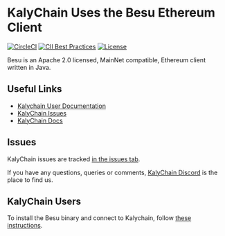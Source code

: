 # KalyChain Uses the Besu Ethereum Client
 [![CircleCI](https://circleci.com/gh/hyperledger/besu/tree/main.svg?style=svg)](https://circleci.com/gh/hyperledger/besu/tree/main)
 [![CII Best Practices](https://bestpractices.coreinfrastructure.org/projects/3174/badge)](https://bestpractices.coreinfrastructure.org/projects/3174)
 [![License](https://img.shields.io/badge/License-Apache%202.0-blue.svg)](https://github.com/hyperledger/besu/blob/main/LICENSE)
 

Besu is an Apache 2.0 licensed, MainNet compatible, Ethereum client written in Java.

## Useful Links

* [Kalychain User Documentation]
* [KalyChain Issues]
* [KalyChain Docs](https://docs.kalychain.io/)


## Issues 

KalyChain issues are tracked [in the issues tab][KalyChain Issues].


If you have any questions, queries or comments, [KalyChain Discord] is the place to find us.


## KalyChain Users

To install the Besu binary and connect to Kalychain, follow [these instructions](https://github.com/KalyCoinProject/node-install).    



[KalyChain Issues]: https://github.com/KalyCoinProject/KalyChain/issues
[KalyChain User Documentation]: https://docs.kalychain.io/
[KalyChain Discord]: https://discord.gg/bvtm6dUf

